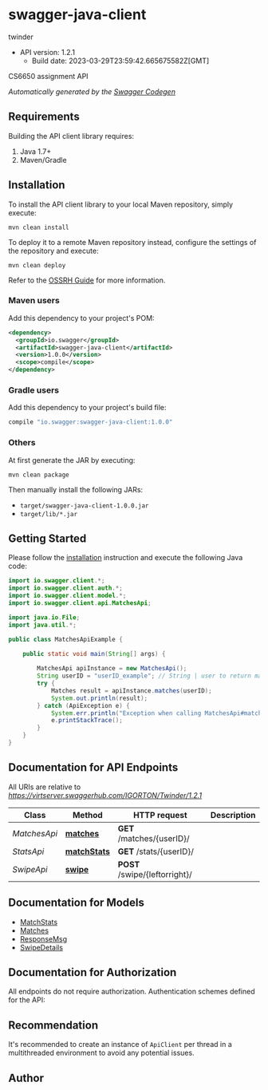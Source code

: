 # swagger-java-client

twinder
- API version: 1.2.1
  - Build date: 2023-03-29T23:59:42.665675582Z[GMT]

CS6650 assignment API


*Automatically generated by the [Swagger Codegen](https://github.com/swagger-api/swagger-codegen)*


## Requirements

Building the API client library requires:
1. Java 1.7+
2. Maven/Gradle

## Installation

To install the API client library to your local Maven repository, simply execute:

```shell
mvn clean install
```

To deploy it to a remote Maven repository instead, configure the settings of the repository and execute:

```shell
mvn clean deploy
```

Refer to the [OSSRH Guide](http://central.sonatype.org/pages/ossrh-guide.html) for more information.

### Maven users

Add this dependency to your project's POM:

```xml
<dependency>
  <groupId>io.swagger</groupId>
  <artifactId>swagger-java-client</artifactId>
  <version>1.0.0</version>
  <scope>compile</scope>
</dependency>
```

### Gradle users

Add this dependency to your project's build file:

```groovy
compile "io.swagger:swagger-java-client:1.0.0"
```

### Others

At first generate the JAR by executing:

```shell
mvn clean package
```

Then manually install the following JARs:

* `target/swagger-java-client-1.0.0.jar`
* `target/lib/*.jar`

## Getting Started

Please follow the [installation](#installation) instruction and execute the following Java code:

```java
import io.swagger.client.*;
import io.swagger.client.auth.*;
import io.swagger.client.model.*;
import io.swagger.client.api.MatchesApi;

import java.io.File;
import java.util.*;

public class MatchesApiExample {

    public static void main(String[] args) {
        
        MatchesApi apiInstance = new MatchesApi();
        String userID = "userID_example"; // String | user to return matches for
        try {
            Matches result = apiInstance.matches(userID);
            System.out.println(result);
        } catch (ApiException e) {
            System.err.println("Exception when calling MatchesApi#matches");
            e.printStackTrace();
        }
    }
}
```

## Documentation for API Endpoints

All URIs are relative to *https://virtserver.swaggerhub.com/IGORTON/Twinder/1.2.1*

Class | Method | HTTP request | Description
------------ | ------------- | ------------- | -------------
*MatchesApi* | [**matches**](docs/MatchesApi.md#matches) | **GET** /matches/{userID}/ | 
*StatsApi* | [**matchStats**](docs/StatsApi.md#matchStats) | **GET** /stats/{userID}/ | 
*SwipeApi* | [**swipe**](docs/SwipeApi.md#swipe) | **POST** /swipe/{leftorright}/ | 

## Documentation for Models

 - [MatchStats](docs/MatchStats.md)
 - [Matches](docs/Matches.md)
 - [ResponseMsg](docs/ResponseMsg.md)
 - [SwipeDetails](docs/SwipeDetails.md)

## Documentation for Authorization

All endpoints do not require authorization.
Authentication schemes defined for the API:

## Recommendation

It's recommended to create an instance of `ApiClient` per thread in a multithreaded environment to avoid any potential issues.

## Author



